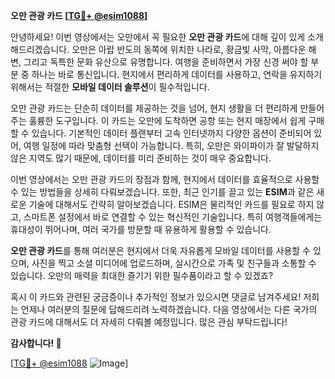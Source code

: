 **오만 관광 카드 [[TG💪+ @esim1088](https://t.me/s/esim1088)]**

안녕하세요! 이번 영상에서는 오만에서 꼭 필요한 **오만 관광 카드**에 대해 깊이 있게 소개해드리겠습니다. 오만은 아랍 반도의 동쪽에 위치한 나라로, 황금빛 사막, 아름다운 해변, 그리고 독특한 문화 유산으로 유명합니다. 여행을 준비하면서 가장 신경 써야 할 부분 중 하나는 바로 통신입니다. 현지에서 편리하게 데이터를 사용하고, 연락을 유지하기 위해서는 적절한 **모바일 데이터 솔루션**이 필수적입니다.

오만 관광 카드는 단순히 데이터를 제공하는 것을 넘어, 현지 생활을 더 편리하게 만들어주는 훌륭한 도구입니다. 이 카드는 오만에 도착하면 공항 또는 현지 매장에서 쉽게 구매할 수 있습니다. 기본적인 데이터 플랜부터 고속 인터넷까지 다양한 옵션이 준비되어 있어, 여행 일정에 따라 맞춤형 선택이 가능합니다. 특히, 오만은 와이파이가 잘 발달하지 않은 지역도 많기 때문에, 데이터를 미리 준비하는 것이 매우 중요합니다.

이번 영상에서는 오만 관광 카드의 장점과 함께, 현지에서 데이터를 효율적으로 사용할 수 있는 방법들을 상세히 다뤄보겠습니다. 또한, 최근 인기를 끌고 있는 **ESIM**과 같은 새로운 기술에 대해서도 간략히 알아보겠습니다. ESIM은 물리적인 카드를 필요로 하지 않고, 스마트폰 설정에서 바로 연결할 수 있는 혁신적인 기술입니다. 특히 여행객들에게는 휴대성이 뛰어나며, 여러 국가를 방문할 때 유용하게 활용할 수 있습니다.

**오만 관광 카드**를 통해 여러분은 현지에서 더욱 자유롭게 모바일 데이터를 사용할 수 있으며, 사진을 찍고 소셜 미디어에 업로드하며, 실시간으로 가족 및 친구들과 소통할 수 있습니다. 오만의 매력을 최대한 즐기기 위한 필수품이라고 할 수 있겠죠?

혹시 이 카드와 관련된 궁금증이나 추가적인 정보가 있으시면 댓글로 남겨주세요! 저희는 언제나 여러분의 질문에 답해드리려 노력하겠습니다. 다음 영상에서는 다른 국가의 관광 카드에 대해서도 더 자세히 다뤄볼 예정입니다. 많은 관심 부탁드립니다!

**감사합니다! 🌟**

[[TG💪+ @esim1088](https://t.me/s/esim1088) ![Image](https://i.postimg.cc/Y0z9fWf4/image.png)]